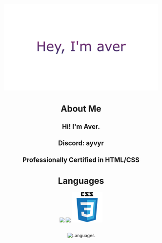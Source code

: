 <div align="center">

 ![imageedit_2_4187357788](https://raw.githubusercontent.com/AverWasTaken/AverWasTaken/main/aver.png)
  # About Me
  
  ## Hi! I'm Aver. 
 

  ## **Discord:** ayvyr

  ## **Professionally Certified in HTML/CSS**
  
  
  # Languages
  
  <img src="https://cdn.jsdelivr.net/npm/programming-languages-logos/src/python/python.png" height="100">
  <img src="https://cdn.jsdelivr.net/npm/programming-languages-logos/src/html/html.png" height="100">
  <img src="https://github.com/devicons/devicon/blob/master/icons/css3/css3-original-wordmark.svg" height="100"><br> 
  <br>
  
  ![Languages](https://github-readme-stats.vercel.app/api/top-langs/?username=AverWasTaken&langs_count=15&layout=compact&hide=mcfunction&theme=transparent&hide_border=true)
</div>
